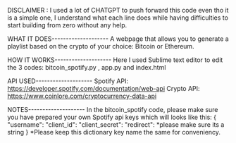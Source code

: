 DISCLAIMER : I used a lot of CHATGPT to push forward this code even tho it is a simple one, I understand what each line does while having difficulties to start building from zero without any help.

WHAT IT DOES--------------------
A webpage that allows you to generate a playlist based on the crypto of your choice: Bitcoin or Ethereum.


HOW IT WORKS--------------------
Here I used Sublime text editor to edit the 3 codes: bitcoin_spotify.py , app.py and index.html


API USED--------------------
Spotify API: https://developer.spotify.com/documentation/web-api
Crypto API: https://www.coinlore.com/cryptocurrency-data-api


NOTES--------------------
In the bitcoin_spotify code, please make sure you have prepared your own Spotify api keys which will looks like this:
{
    "username": <Your ID code here>
    "client_id": <Your client_id here>
    "client_secret": <Your client_secret here>
    "redirect": <Your redirect link> *please make sure its a string
}
*Please keep this dictionary key name the same for conveniency.




